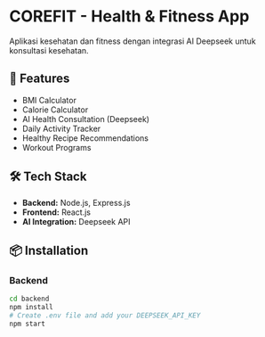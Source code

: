 # COREFIT - Health & Fitness App

Aplikasi kesehatan dan fitness dengan integrasi AI Deepseek untuk konsultasi kesehatan.

## 🚀 Features
- BMI Calculator
- Calorie Calculator  
- AI Health Consultation (Deepseek)
- Daily Activity Tracker
- Healthy Recipe Recommendations
- Workout Programs

## 🛠️ Tech Stack
- **Backend:** Node.js, Express.js
- **Frontend:** React.js
- **AI Integration:** Deepseek API

## 📦 Installation

### Backend
```bash
cd backend
npm install
# Create .env file and add your DEEPSEEK_API_KEY
npm start
